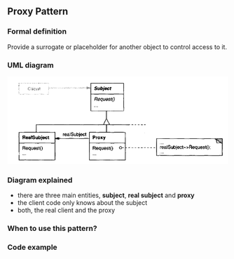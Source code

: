 ## Proxy Pattern

### Formal definition
 
Provide a surrogate or placeholder for another object to control access to it.


### UML diagram

![Source book: Design Patters, Elements of Reusable Object-Oriented Software](https://github.com/osotorrio/designpatterns/blob/master/GangOfFour.Patterns/Structural/Proxy/img/uml_diagram.png)


### Diagram explained
- there are three main entities, **subject**, **real subject** and **proxy**
- the client code only knows about the subject
- both, the real client and the proxy


### When to use this pattern?




### Code example


